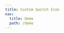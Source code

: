 ```yaml
---
title: Custom Switch Icon
nav:
  title: Demo
  path: /demo
---
```


<code src="../examples/custom-switch-icon.jsx"></code>
